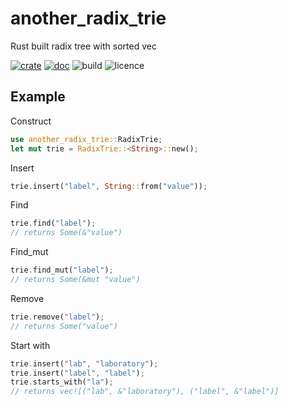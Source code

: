 # another_radix_trie
Rust built radix tree with sorted vec

[![crate](https://img.shields.io/badge/crates.io-0.1.4-orange)](https://crates.io/crates/another_radix_trie)
[![doc](https://img.shields.io/badge/docs-0.1.4-blue)](https://docs.rs/another_radix_trie/0.1.4/another_radix_trie/)
![build](https://img.shields.io/badge/build-passing-success)
![licence](https://img.shields.io/badge/licence-MIT-informational)

## Example

Construct
```rust
use another_radix_trie::RadixTrie;
let mut trie = RadixTrie::<String>::new();
```

Insert
```rust
trie.insert("label", String::from("value"));
```

Find
```rust
trie.find("label");
// returns Some(&"value")
```

Find_mut
```rust
trie.find_mut("label");
// returns Some(&mut "value")
```

Remove
```rust
trie.remove("label");
// returns Some("value")
```

Start with
```rust
trie.insert("lab", "laboratory");
trie.insert("label", "label");
trie.starts_with("la");
// returns vec![("lab", &"laboratory"), ("label", &"label")]
```
